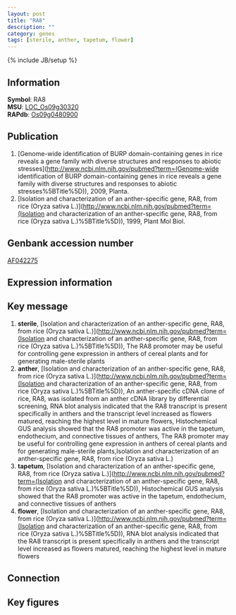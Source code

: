 ```yaml
---
layout: post
title: "RA8"
description: ""
category: genes
tags: [sterile, anther, tapetum, flower]
---
```

{% include JB/setup %}

## Information
__Symbol__: RA8  
__MSU__: [LOC_Os09g30320](http://rice.plantbiology.msu.edu/cgi-bin/ORF_infopage.cgi?orf=LOC_Os09g30320)  
__RAPdb__: [Os09g0480900](http://rapdb.dna.affrc.go.jp/viewer/gbrowse_details/irgsp1?name=Os09g0480900)  

## Publication
1. [Genome-wide identification of BURP domain-containing genes in rice reveals a gene family with diverse structures and responses to abiotic stresses](http://www.ncbi.nlm.nih.gov/pubmed?term=(Genome-wide identification of BURP domain-containing genes in rice reveals a gene family with diverse structures and responses to abiotic stresses%5BTitle%5D)), 2009, Planta.
2. [Isolation and characterization of an anther-specific gene, RA8, from rice (Oryza sativa L.)](http://www.ncbi.nlm.nih.gov/pubmed?term=(Isolation and characterization of an anther-specific gene, RA8, from rice (Oryza sativa L.)%5BTitle%5D)), 1999, Plant Mol Biol.

## Genbank accession number
[AF042275](http://www.ncbi.nlm.nih.gov/nuccore/AF042275)

## Expression information

## Key message
1. __sterile__, [Isolation and characterization of an anther-specific gene, RA8, from rice (Oryza sativa L.)](http://www.ncbi.nlm.nih.gov/pubmed?term=(Isolation and characterization of an anther-specific gene, RA8, from rice (Oryza sativa L.)%5BTitle%5D)),  The RA8 promoter may be useful for controlling gene expression in anthers of cereal plants and for generating male-sterile plants
2. __anther__, [Isolation and characterization of an anther-specific gene, RA8, from rice (Oryza sativa L.)](http://www.ncbi.nlm.nih.gov/pubmed?term=(Isolation and characterization of an anther-specific gene, RA8, from rice (Oryza sativa L.)%5BTitle%5D)), An anther-specific cDNA clone of rice, RA8, was isolated from an anther cDNA library by differential screening, RNA blot analysis indicated that the RA8 transcript is present specifically in anthers and the transcript level increased as flowers matured, reaching the highest level in mature flowers, Histochemical GUS analysis showed that the RA8 promoter was active in the tapetum, endothecium, and connective tissues of anthers, The RA8 promoter may be useful for controlling gene expression in anthers of cereal plants and for generating male-sterile plants,Isolation and characterization of an anther-specific gene, RA8, from rice (Oryza sativa L.)
3. __tapetum__, [Isolation and characterization of an anther-specific gene, RA8, from rice (Oryza sativa L.)](http://www.ncbi.nlm.nih.gov/pubmed?term=(Isolation and characterization of an anther-specific gene, RA8, from rice (Oryza sativa L.)%5BTitle%5D)),  Histochemical GUS analysis showed that the RA8 promoter was active in the tapetum, endothecium, and connective tissues of anthers
4. __flower__, [Isolation and characterization of an anther-specific gene, RA8, from rice (Oryza sativa L.)](http://www.ncbi.nlm.nih.gov/pubmed?term=(Isolation and characterization of an anther-specific gene, RA8, from rice (Oryza sativa L.)%5BTitle%5D)),  RNA blot analysis indicated that the RA8 transcript is present specifically in anthers and the transcript level increased as flowers matured, reaching the highest level in mature flowers

## Connection

## Key figures


